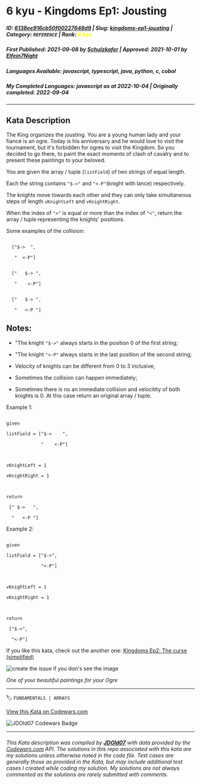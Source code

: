 # 6 kyu - Kingdoms Ep1: Jousting

##### **ID**: [6138ee916cb50f00227648d9](https://www.codewars.com/kata/6138ee916cb50f00227648d9) | **Slug**: [kingdoms-ep1-jousting](https://www.codewars.com/kata/6138ee916cb50f00227648d9) | **Category**: `REFERENCE` | **Rank**: <span style="color:yellow">6 kyu</span>

##### **First Published**: 2021-09-08 ***by*** [Schulzkafer](https://www.codewars.com/users/Schulzkafer) | **Approved**: 2021-10-01 ***by*** [Elfein7Night](https://www.codewars.com/users/Elfein7Night)

##### **Languages Available**: javascript, typescript, java, python, c, cobol

##### **My Completed Languages**: javascript ***as at*** 2022-10-04 | **Originally completed**: 2022-09-04

---

## Kata Description


The King organizes the jousting. You are a young human lady and your fiancé is an ogre. Today is his anniversary and he would love to visit the tournament, but it's forbidden for ogres to visit the Kingdom. So you decided to go there, to paint the exact moments of clash of cavalry and to present these paintings to your beloved.



You are given the array / tuple (`listField`) of two strings of equal length.

Each the string contains `"$->"` and `"<-P"`(knight with lance) respectively.

The knights move towards each other and they can only take simultaneous steps of length `vKnightLeft` and `vKnightRight`.

When the index of `">"` is equal or more than the index of `"<"`, return the array / tuple representing the knights' positions.



Some examples of the collision:

``` 

  ["$->  ",  

   "  <-P"]     

```

 

```

  ["   $-> ",

   "    <-P"]

```

 

```

  ["   $-> ",

   "   <-P "]

```

## Notes:

- "The knight `"$->"` always starts in the position 0 of the first string; 

- "The knight `"<-P"` always starts in the last position of the second string;

- Velocity of knights can be different from 0 to 3 inclusive;

- Sometimes the collision can happen immediately;

- Sometimes there is no an immediate collision and velocitity of both knights is 0. At this case return an original array / tuple.



Example 1:

```

given

listField = ["$->    ",

             "    <-P"]

             

vKnightLeft = 1

vKnightRight = 1  



return

 [" $->   ", 

  "   <-P "]

```



Example 2:

```

given

listField = ["$->",

             "<-P"]

             

vKnightLeft = 1

vKnightRight = 1  



return

 ["$->", 

  "<-P"]

```



If you like this kata, check out the another one: [Kingdoms Ep2: The curse (simplified)](https://www.codewars.com/kata/6159dda246a119001a7de465)



![create the issue if you don's see the image](https://upload.wikimedia.org/wikipedia/commons/d/d0/Paulus_Hector_Mair_Tjost_fig2.jpg)

_One of your beautiful paintings for your Ogre_











---


🏷 `FUNDAMENTALS | ARRAYS`


[View this Kata on Codewars.com](https://www.codewars.com/kata/6138ee916cb50f00227648d9)

![](https://www.codewars.com/users/jdold07/badges/large "JDOld07 Codewars Badge")

---

###### *This Kata description was compiled by [**JDOld07**](https://tpstech.dev) with data provided by the [Codewars.com](https://www.codewars.com) API.  The solutions in this repo associated with this kata are my solutions unless otherwise noted in the code file.  Test cases are generally those as provided in the Kata, but may include additional test cases I created while coding my solution.  My solutions are not always commented as the solutions are rarely submitted with comments.*
